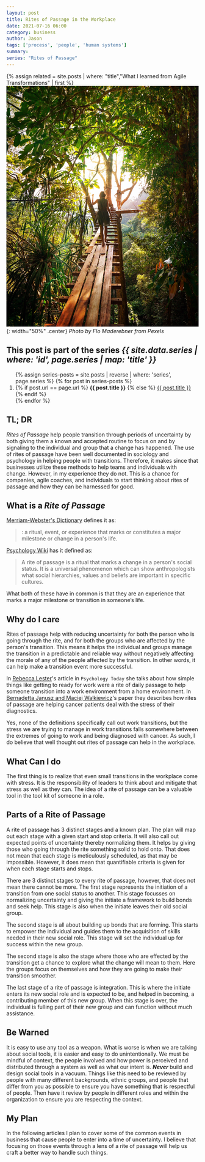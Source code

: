 ```yaml
---
layout: post
title: Rites of Passage in the Workplace
date: 2021-07-16 06:00
category: business
author: Jason
tags: ['process', 'people', 'human systems']
summary:
series: "Rites of Passage"
---
```


{% assign related = site.posts | where: "title","What I learned from Agile Transformations" | first %}
![Woman on wooden bridge in forest](/assets/img/posts/2021/07/pexels-flo-maderebner-238631.jpg){: width="50%" .center}
_Photo by Flo Maderebner from Pexels_

<aside class="series">
  <h2>This post is part of the series <em>{{ site.data.series | where: 'id', page.series | map: 'title' }}</em></h2>
  <ol>
    {% assign series-posts = site.posts | reverse | where: 'series', page.series %}
    {% for post in series-posts %}
    <li>
      {% if post.url == page.url %}
      <strong>{{ post.title }}</strong>
      {% else %}
      <a href="{{ site.baseurl }}{{ post.url }}">{{ post.title }}</a>
      {% endif %}
    </li>
    {% endfor %}
  </ol>
</aside>

## TL; DR

_Rites of Passage_ help people transition through periods of uncertainty by both giving them a known and accepted routine to focus on and by signaling to the individual and group that a change has happened. The use of rites of passage have been well documented in sociology and psychology in helping people with transitions. Therefore, it makes since that businesses utilize these methods to help teams and individuals with change. However, in my experience they do not. This is a chance for companies, agile coaches, and individuals to start thinking about rites of passage and how they can be harnessed for good.

## What is a _Rite of Passage_

[Merriam-Webster's Dictionary](https://www.merriam-webster.com/dictionary/rite%20of%20passage) defines it as:

> : a ritual, event, or experience that marks or constitutes a major milestone or change in a person's life.

[Psychology Wiki](https://psychology.wikia.org/wiki/Rites_of_passage) has it defined as:

> A rite of passage is a ritual that marks a change in a person's social status. It is a universal phenomenon which can show anthropologists what social hierarchies, values and beliefs are important in specific cultures.

What both of these have in common is that they are an experience that marks a major milestone or transition in someone’s life.

## Why do I care

Rites of passage help with reducing uncertainty for both the person who is going through the rite, and for both the groups who are affected by the person's transition. This means it helps the individual and groups manage the transition in a predictable and reliable way without negatively affecting the morale of any of the people affected by the transition. In other words, it can help make a transition event more successful.

In [Rebecca Lester](https://www.psychologytoday.com/us/blog/anthropology-in-mind/202005/the-importance-ritual)'s article in `Psychology Today` she talks about how simple things like getting to ready for work were a rite of daily passage to help someone transition into a work environment from a home environment. In [Bernadetta Janusz and Maciej Walkiewicz](https://www.ncbi.nlm.nih.gov/pmc/articles/PMC6105198/)'s paper they describes how rites of passage are helping cancer patients deal with the stress of their diagnostics.

Yes, none of the definitions specifically call out work transitions, but the stress we are trying to manage in work transitions falls somewhere between the extremes of going to work and being diagnosed with cancer. As such, I do believe that well thought out rites of passage can help in the workplace.

## What Can I do

The first thing is to realize that even small transitions in the workplace come with stress. It is the responsibility of leaders to think about and mitigate that stress as well as they can. The idea of a rite of passage can be a valuable tool in the tool kit of someone in a role.

## Parts of a Rite of Passage

A rite of passage has 3 distinct stages and a known plan. The plan will map out each stage with a given start and stop criteria. It will also call out expected points of uncertainty thereby normalizing them. It helps by giving those who going through the rite something solid to hold onto. That does not mean that each stage is meticulously scheduled, as that may be impossible. However, it does mean that quantifiable criteria is given for when each stage starts and stops.

There are 3 distinct stages to every rite of passage, however, that does not mean there cannot be more. The first stage represents the initiation of a transition from one social status to another. This stage focusses on normalizing uncertainty and giving the initiate a framework to build bonds and seek help. This stage is also when the initiate leaves their old social group.

The second stage is all about building up bonds that are forming. This starts to empower the individual and guides them to the acquisition of skills needed in their new social role. This stage will set the individual up for success within the new group.

The second stage is also the stage where those who are effected by the transition get a chance to explore what the change will mean to them. Here the groups focus on themselves and how they are going to make their transition smoother.

The last stage of a rite of passage is integration. This is where the initiate enters its new social role and is expected to be, and helped in becoming, a contributing member of this new group. When this stage is over, the individual is fulling part of their new group and can function without much assistance.

## Be Warned

It is easy to use any tool as a weapon. What is worse is when we are talking about social tools, it is easier and easy to do unintentionally. We must be mindful of context, the people involved and how power is perceived and distributed through a system as well as what our intent is. **_Never_** build and design social tools in a vacuum. Things like this need to be reviewed by people with many different backgrounds, ethnic groups, and people that differ from you as possible to ensure you have something that is respectful of people. Then have it review by people in different roles and within the organization to ensure you are respecting the context.

## My Plan

In the following articles I plan to cover some of the common events in business that cause people to enter into a time of uncertainty. I believe that focusing on those events through a lens of a rite of passage will help us craft a better way to handle such things.